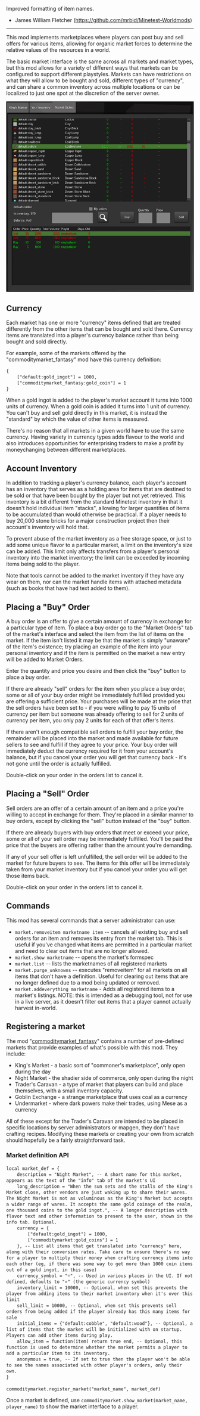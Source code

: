 Improved formatting of item names.
- James William Fletcher (https://github.com/mrbid/Minetest-Worldmods)

---

This mod implements marketplaces where players can post buy and sell offers for various items, allowing for organic market forces to determine the relative values of the resources in a world.

The basic market interface is the same across all markets and market types, but this mod allows for a variety of different ways that markets can be configured to support different playstyles. Markets can have restrictions on what they will allow to be bought and sold, different types of "currency", and can share a common inventory across multiple locations or can be localized to just one spot at the discretion of the server owner.

![](screenshot.png)

## Currency

Each market has one or more "currency" items defined that are treated differently from the other items that can be bought and sold there. Currency items are translated into a player's currency balance rather than being bought and sold directly.

For example, some of the markets offered by the "commoditymarket_fantasy" mod have this currency definition:
	
	{
		["default:gold_ingot"] = 1000,
		["commoditymarket_fantasy:gold_coin"] = 1
	}
	
When a gold ingot is added to the player's market account it turns into 1000 units of currency. When a gold coin is added it turns into 1 unit of currency. You can't buy and sell gold directly in this market, it is instead the "standard" by which the value of other items is measured.

There's no reason that all markets in a given world have to use the same currency. Having variety in currency types adds flavour to the world and also introduces opportunities for enterprising traders to make a profit by moneychanging between different marketplaces.

## Account Inventory

In addition to tracking a player's currency balance, each player's account has an inventory that serves as a holding area for items that are destined to be sold or that have been bought by the player but not yet retrieved. This inventory is a bit different from the standard Minetest inventory in that it doesn't hold individual item "stacks", allowing for larger quantities of items to be accumulated than would otherwise be practical. If a player needs to buy 20,000 stone bricks for a major construction project then their account's inventory will hold that.

To prevent abuse of the market inventory as a free storage space, or just to add some unique flavor to a particular market, a limit on the inventory's size can be added. This limit only affects transfers from a player's personal inventory into the market inventory; the limit can be exceeded by incoming items being sold to the player.

Note that tools cannot be added to the market inventory if they have any wear on them, nor can the market handle items with attached metadata (such as books that have had text added to them).

## Placing a "Buy" Order

A buy order is an offer to give a certain amount of currency in exchange for a particular type of item. To place a buy order go to the "Market Orders" tab of the market's interface and select the item from the list of items on the market. If the item isn't listed it may be that the market is simply "unaware" of the item's existence; try placing an example of the item into your personal inventory and if the item is permitted on the market a new entry will be added to Market Orders.

Enter the quantity and price you desire and then click the "buy" button to place a buy order.

If there are already "sell" orders for the item when you place a buy order, some or all of your buy order might be immediately fulfilled provided you are offering a sufficient price. Your purchases will be made at the price that the sell orders have been set to - if you were willing to pay 15 units of currency per item but someone was already offering to sell for 2 units of currency per item, you only pay 2 units for each of that offer's items.

If there aren't enough compatible sell orders to fulfill your buy order, the remainder will be placed into the market and made available for future sellers to see and fulfill if they agree to your price. Your buy order will immediately deduct the currency required for it from your account's balance, but if you cancel your order you will get that currency back - it's not gone until the order is actually fulfilled.

Double-click on your order in the orders list to cancel it.

## Placing a "Sell" Order

Sell orders are an offer of a certain amount of an item and a price you're willing to accept in exchange for them. They're placed in a similar manner to buy orders, except by clicking the "sell" button instead of the "buy" button.

If there are already buyers with buy orders that meet or exceed your price, some or all of your sell order may be immediately fulfilled. You'll be paid the price that the buyers are offering rather than the amount you're demanding.

If any of your sell offer is left unfulfilled, the sell order will be added to the market for future buyers to see. The items for this offer will be immediately taken from your market inventory but if you cancel your order you will get those items back.

Double-click on your order in the orders list to cancel it.

## Commands

This mod has several commands that a server administrator can use:

* `market.removeitem marketname item` -- cancels all existing buy and sell orders for an item and removes its entry from the market tab. This is useful if you've changed what items are permitted in a particular market and need to clear out items that are no longer allowed.
* `market.show marketname` -- opens the market's formspec
* `market.list` -- lists the marketnames of all registered markets
* `market.purge_unknowns` -- executes "removeitem" for all markets on all items that don't have a definition. Useful for clearing out items that are no longer defined due to a mod being updated or removed.
* `market.addeverything marketname` - Adds all registered items to a market's listings. NOTE: this is intended as a debugging tool, not for use in a live server, as it doesn't filter out items that a player cannot actually harvest in-world.

## Registering a market

The mod "[commoditymarket_fantasy](https://github.com/FaceDeer/commoditymarket_fantasy)" contains a number of pre-defined markets that provide examples of what's possible with this mod. They include:

* King's Market - a basic sort of "commoner's marketplace", only open during the day
* Night Market - the shadier side of commerce, only open during the night
* Trader's Caravan - a type of market that players can build and place themselves, with a small inventory capacity.
* Goblin Exchange - a strange marketplace that uses coal as a currency
* Undermarket - where dark powers make their trades, using Mese as a currency

All of these except for the Trader's Caravan are intended to be placed in specific locations by server administrators or mapgen, they don't have crafting recipes. Modifying these markets or creating your own from scratch should hopefully be a fairly straightforward task.

### Market definition API

```
local market_def = {
	description = "Night Market", -- A short name for this market, appears as the text of the "info" tab of the market's UI
	long_description = "When the sun sets and the stalls of the King's Market close, other vendors are just waking up to share their wares. The Night Market is not as voluminous as the King's Market but accepts a wider range of wares. It accepts the same gold coinage of the realm, one thousand coins to the gold ingot.", -- A longer description with flavor text and other information to present to the user, shown in the info tab. Optional.
	currency = {
		["default:gold_ingot"] = 1000,
		["commoditymarket:gold_coins"] = 1
	}, -- List all items that get translated into "currency" here, along with their conversion rates. Take care to ensure there's no way for a player to multiply their money when crafting currency items into each other (eg, if there was some way to get more than 1000 coin items out of a gold ingot, in this case)
	currency_symbol = "☼", -- Used in various places in the UI. If not defined, defaults to "¤" (the generic currency symbol)
	inventory_limit = 10000, -- Optional, when set this prevents the player from adding items to their market inventory when it's over this limit
	sell_limit = 10000, -- Optional, when set this prevents sell orders from being added if the player already has this many items for sale
	initial_items = {"default:cobble", "default:wood"}, -- Optional, a list of items that the market will be initialized with on startup. Players can add other items during play.
	allow_item = function(item) return true end, -- Optional, this function is used to determine whether the market permits a player to add a particular item to its inventory.
	anonymous = true, -- If set to true then the player won't be able to see the names associated with other player's orders, only their own.
}

commoditymarket.register_market("market_name", market_def)
```

Once a market is defined, use `commoditymarket.show_market(market_name, player_name)` to show the market interface to a player.

